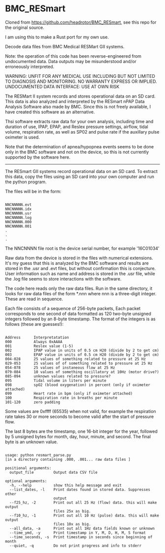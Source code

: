 # BMC_RESmart

Cloned from https://github.com/headrotor/BMC_RESmart, 
see this repo for the original source.

I am using this to make a Rust port for my own use.

Decode data files from BMC Medical RESMart GII systems.

Note: the operation of this code has been reverse-engineered from
undocumented data. Data outputs may be misunderstood and/or
erroneously interpreted.

WARNING: UNFIT FOR ANY MEDICAL USE INCLUDING BUT NOT LIMITED TO
DIAGNOSIS AND MONITORING. NO WARRANTY EXPRESS OR IMPLIED. UNDOCUMENTED
DATA INTERFACE: USE AT OWN RISK

The RESMart II system records and stores operational data on an SD
card. This data is also analyzed and interpreted by the RESmart nPAP
Data Analysis Software also made by BMC. Since this is not freely
available, I have created this software as an alternative.

Thsi software extracts raw data for your own analysis, including time
and duration of use, IPAP, EPAP, and Reslex pressure settings,
airflow, tidal volume, respiration rate, as well as SP02 and pulse
rate if the auxillary pulse oximeter is used.

Note that the determination of apnea/hypopnea events seems to be done
only in the BMC software and not on the device, so this is not
currently supported by the software here.

----

The RESmart GII systems record operational data on an SD card. To extract this data, copy the files using an SD card into your own computer and run the python program.

The files will be in the form:

~~~~

NNCNNNNN.evt
NNCNNNNN.idx
NNCNNNNN.usr
NNCNNNNN.log
NNCNNNNN.000
NNCNNNNN.001
.
.
.
~~~~

The NNCNNNN file root is the device serial number, for example '16C01034'

Raw data from the device is stored in the files with numerical
extensions. It's my guess that this is analyzed by the BMC software
and results are stored in the .usr and .evt files, but without
confirmation this is conjecture.  User information such as name and
address is stored in the .usr file, while the .log file seems to store
interactions with the software.

The code here reads only the raw data files. Run in the same directory, it looks for raw data files of the form *.nnn where nnn is a three-digit integer. These are read in sequence.

Each file consists of a sequence of 256-byte packets, Each packet
corresponds to one second of data formatted as 120 two-byte unsigned
integers followed by an 8-byte timestamp. The format of the integers
is as follows (these are guesses!):

~~~~

Address      Interpretatation
000          Always 0xAAAA
001          Reslex value (1-5)
002          IPAP value in units of 0.5 cm H20 (divide by 2 to get cm)
003          EPAP value in units of 0.5 cm H20 (divide by 2 to get cm)
004-028      25 values of something related to pressure at 25 Hz
029-053      25 values of of something related to pressure at 25 Hz
054-078      25 values of instaneous flow at 25 Hz
079-084      10 values of something oscillatory at 10Hz (motor drive?)
085-094      unknown values related to pressure?
095          Tidal volume in liters per minute
098          spO2 (blood oxygenation) in percent (only if oximeter attached)
099          Heart rate in bpm (only if oximeter attached)
100          Respiration rate in breaths per minute
101-120      zero padding
~~~~

Some values are 0xffff (65535) when not valid, for
example the respiration rate takes 30 or more seconds to become valid
after the start of pressure flow.

The last 8 bytes are the timestamp, one 16-bit integer for the year,
followed by 5 unsigned bytes for month, day, hour, minute, and
second. The final byte is an unknown value.


~~~~

usage: python resmart_parse.py
[in a directory containing .000, .001... raw data files ]

positional arguments:
  output_file         Output data CSV file

optional arguments:
  -h, --help          show this help message and exit
  --list_dates, -l    Print dates found in stored data. Suppresses other
                      output
  --f25_hz, -2        Print out all 25 Hz (flow) data. this will make output
                      files 25x as big.
  --f10_hz, -1        Print out all 10 Hz (pulse) data. this will make output
                      files 10x as big.
  --all_data, -a      Print out all 1Hz data fields known or unknown
  --time_ymd, -y      Print timestamp in Y, M, D, H, M, S format
  --time_seconds, -s  Print timestamp in seconds since beginning of month
  --quiet, -q         Do not print progress and info to stderr
~~~~

